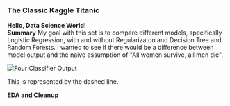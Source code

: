 <h3> The Classic Kaggle Titanic </h3>

**Hello, Data Science World!**
<br/>
**Summary**
My goal with this set is to compare different models, specifically Logistic Regression, with and without Regularizaton and Decision Tree and Random Forests. I wanted to see if there would be a difference between model output and the naive assumption of "All women survive, all men die". 

![Four Classifier Output](https://github.com/mrose10/Titanic/blob/master/Boxplot.png)



This is represented by the dashed line. 


**EDA and Cleanup**



